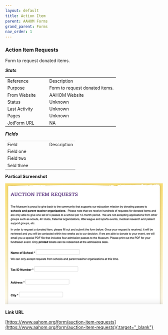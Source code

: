 ```yaml
---
layout: default
title: Action Item
parent: AAHOM Forms
grand_parent: Forms
nav_order: 1
---
```


### Action Item Requests

Form to request donated items.

***Stats***

<table class="ws-table-all notranslate"> 
  <tbody>
    <tr class="tableTop">
     <td style="width:120px">Reference</td>
     <td>Description</td>
    </tr>
    <tr>
      <td>Purpose</td>
      <td>Form to request donated items.</td>
    </tr>
    <tr>
      <td>From Website</td>
      <td>AAHOM Website</td>
    </tr>
    <tr>
      <td>Status</td>
      <td>Unknown</td>
    </tr>
    <tr>
      <td>Last Activity</td>
      <td>Unknown</td>
    </tr>
    <tr>
      <td>Pages</td>
      <td>Unknown</td>
    </tr>
    <tr>
      <td>JotForm URL</td>
      <td>NA</td>
    </tr>
    
  </tbody>
</table>

***Fields***
<table class="ws-table-all notranslate"> 
  <tbody>
    <tr class="tableTop">
     <td style="width:120px">Field</td>
     <td>Description</td>
    </tr>
    <tr>
      <td>Field one</td>
      <td></td>
    </tr>
    <tr>
      <td>Field two</td>
      <td></td>
    </tr>
    <tr>
      <td>field three</td>
      <td></td>
    </tr>
  </tbody>
</table>


**Partical Screenshot**

![Alt Action Item Request](../../assets/images/action_item_request.jpg "Action Item Request")

**Link URL**

[https://www.aahom.org/form/auction-item-requests](https://www.aahom.org/form/auction-item-requests){:target="_blank"}